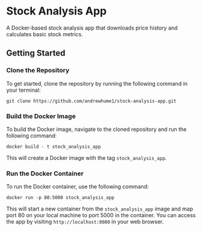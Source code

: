 # Stock Analysis App

A Docker-based stock analysis app that downloads price history and calculates basic stock metrics.

## Getting Started

### Clone the Repository

To get started, clone the repository by running the following command in your terminal:

```
git clone https://github.com/andrewhume1/stock-analysis-app.git
```

### Build the Docker Image

To build the Docker image, navigate to the cloned repository and run the following command:

```
docker build - t stock_analysis_app
```

This will create a Docker image with the tag `stock_analysis_app`.

### Run the Docker Container

To run the Docker container, use the following command:

```
docker run -p 80:5000 stock_analysis_app
```
This will start a new container from the `stock_analysis_app` image and map port 80 on your local machine to port 5000 in the container. You can access the app by visiting `http://localhost:8080` in your web browser.

